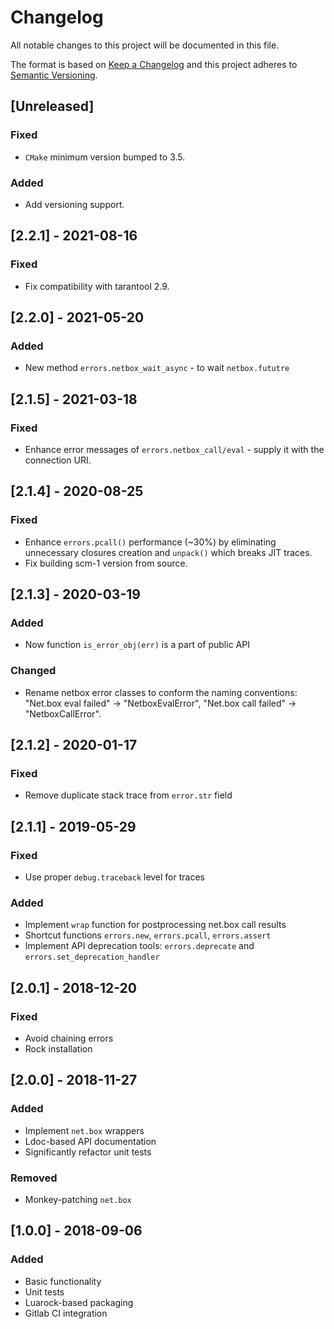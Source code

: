 # Changelog
All notable changes to this project will be documented in this file.

The format is based on [Keep a Changelog](http://keepachangelog.com/en/1.0.0/)
and this project adheres to [Semantic Versioning](http://semver.org/spec/v2.0.0.html).

## [Unreleased]

### Fixed

- `CMake` minimum version bumped to 3.5.

### Added

- Add versioning support.

## [2.2.1] - 2021-08-16

### Fixed

- Fix compatibility with tarantool 2.9.

## [2.2.0] - 2021-05-20

### Added

- New method `errors.netbox_wait_async` - to wait `netbox.fututre`

## [2.1.5] - 2021-03-18

### Fixed

- Enhance error messages of `errors.netbox_call/eval` - supply it with
  the connection URI.

## [2.1.4] - 2020-08-25

### Fixed

- Enhance `errors.pcall()` performance (\~30%) by eliminating
  unnecessary closures creation and `unpack()` which breaks JIT traces.
- Fix building scm-1 version from source.

## [2.1.3] - 2020-03-19

### Added

- Now function `is_error_obj(err)` is a part of public API

### Changed

- Rename netbox error classes to conform the naming conventions:
  "Net.box eval failed" -> "NetboxEvalError",
  "Net.box call failed" -> "NetboxCallError".

## [2.1.2] - 2020-01-17

### Fixed

- Remove duplicate stack trace from `error.str` field

## [2.1.1] - 2019-05-29

### Fixed

- Use proper `debug.traceback` level for traces

### Added

- Implement `wrap` function for postprocessing net.box call results
- Shortcut functions `errors.new`, `errors.pcall`, `errors.assert`
- Implement API deprecation tools: `errors.deprecate` and `errors.set_deprecation_handler`

## [2.0.1] - 2018-12-20
### Fixed

- Avoid chaining errors
- Rock installation

## [2.0.0] - 2018-11-27
### Added

- Implement `net.box` wrappers
- Ldoc-based API documentation
- Significantly refactor unit tests

### Removed

- Monkey-patching `net.box`

## [1.0.0] - 2018-09-06
### Added

- Basic functionality
- Unit tests
- Luarock-based packaging
- Gitlab CI integration
